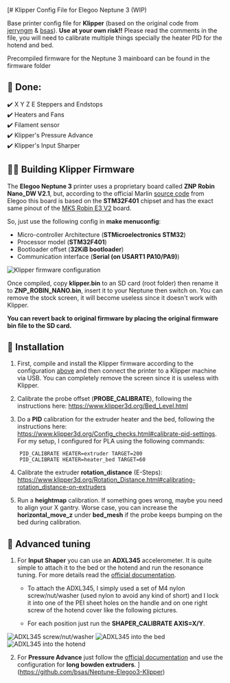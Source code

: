 [# Klipper Config File for Elegoo Neptune 3 (WIP)

Base printer config file for **Klipper** (based on the original code from [jerryngm](https://github.com/jerryngm/Neptune-Elegoo3-Klipper) & [bsas](https://github.com/jerryngm/Neptune-Elegoo3-Klipper)). **Use at your own risk!!** Please read the comments in the file, you will need to calibrate multiple things specially the heater PID for the hotend and bed. 

Precompiled firmware for the Neptune 3 mainboard can be found in the firmware folder

## 📄 **Done:**  
 ✔️ X Y Z E Steppers and Endstops  
 ✔️ Heaters and Fans  
 ✔️ Filament sensor  
 ✔️ Klipper's Pressure Advance  
 ✔️ Klipper's Input Sharper

## **👨‍🏫 Building Klipper Firmware**  
 
 The **Elegoo Neptune 3** printer uses a proprietary board called **ZNP Robin Nano_DW V2.1**, but, according to the official Marlin [source code](https://github.com/NARUTOfzr/Neptune_3) from Elegoo this board is based on the **STM32F401** chipset and has the exact same pinout of the [MKS Robin E3 V2](https://github.com/NARUTOfzr/Neptune_3/blob/main/ZNP_F401_Marlin-V_1.0.3/Marlin/src/pins/stm32f4/pins_MKS_E3_V2.h) board.

 So, just use the following config in **make menuconfig**:
 - Micro-controller Architecture (**STMicroelectronics STM32**)
 - Processor model (**STM32F401**)
 - Bootloader offset (**32KiB bootloader**)
 - Communication interface (**Serial (on USART1 PA10/PA9)**)
 
![Klipper firmware configuration](https://github.com/bsas/Neptune-Elegoo3-Klipper/raw/main/Klipper-Build-Settings.jpg)  

 Once compiled, copy **klipper.bin** to an SD card (root folder) then rename it to **ZNP_ROBIN_NANO.bin**, insert it to your Neptune then switch on. You can remove the stock screen, it will become useless since it doesn't work with Klipper.
 
 **You can revert back to original firmware by placing the original firmware bin file to the SD card.**
 
 ## **🔧 Installation**  

 1. First, compile and install the Klipper firmware according to the configuration [above](https://github.com/bsas/Neptune-Elegoo3-Klipper#-building-klipper-firmware) and then connect the printer to a Klipper machine via USB. You can completely remove the screen since it is useless with Klipper.

 2. Calibrate the probe offset (**PROBE_CALIBRATE**), following the instructions here: https://www.klipper3d.org/Bed_Level.html
 
 3. Do a **PID** calibration for the extruder heater and the bed, following the instructions here: https://www.klipper3d.org/Config_checks.html#calibrate-pid-settings. For my setup, I configured for PLA using the following commands:
~~~
	PID_CALIBRATE HEATER=extruder TARGET=200
	PID_CALIBRATE HEATER=heater_bed TARGET=60
~~~
 
 4. Calibrate the extruder **rotation_distance** (E-Steps): https://www.klipper3d.org/Rotation_Distance.html#calibrating-rotation_distance-on-extruders
 
 5. Run a **heightmap** calibration. If something goes wrong, maybe you need to align your X gantry. Worse case, you can increase the **horizontal_move_z** under **bed_mesh** if the probe keeps bumping on the bed during calibration. 

 ## **🔧 Advanced tuning** 
 
 1. For **Input Shaper** you can use an **ADXL345** accelerometer. It is quite simple to attach it to the bed or the hotend and run the resonance tuning. For more details read the [official documentation](https://www.klipper3d.org/Resonance_Compensation.html). 
 
	- To attach the ADXL345, I simply used a set of M4 nylon screw/nut/washer (used nylon to avoid any kind of short) and I lock it into one of the PEI sheet holes on the handle and on one right screw of the hotend cover like the following pictures.
	
	- For each position just run the **SHAPER_CALIBRATE AXIS=X/Y**.
 
 ![ADXL345 screw/nut/washer](https://github.com/bsas/Neptune-Elegoo3-Klipper/raw/main/ADXL345_Nylon.jpg)
 ![ADXL345 into the bed](https://github.com/bsas/Neptune-Elegoo3-Klipper/raw/main/ADXL345_Bed.jpg)
 ![ADXL345 into the hotend](https://github.com/bsas/Neptune-Elegoo3-Klipper/raw/main/ADXL345_Head.jpg)
 
 
 2. For **Pressure Advance** just follow the [official documentation](https://www.klipper3d.org/Pressure_Advance.html) and use the configuration for **long bowden extruders**.
](https://github.com/bsas/Neptune-Elegoo3-Klipper)
